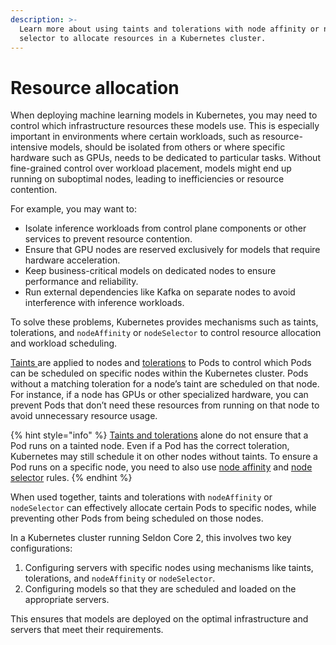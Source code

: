 ```yaml
---
description: >-
  Learn more about using taints and tolerations with node affinity or node
  selector to allocate resources in a Kubernetes cluster.
---
```


# Resource allocation

When deploying machine learning models in Kubernetes, you may need to control which infrastructure resources these models use. This is especially important in environments where certain workloads, such as resource-intensive models, should be isolated from others or where specific hardware such as  GPUs, needs to be dedicated to particular tasks. Without fine-grained control over workload placement, models might end up running on suboptimal nodes, leading to inefficiencies or resource contention.

For example, you may want to:

* Isolate inference workloads from control plane components or other services to prevent resource contention.
* Ensure that GPU nodes are reserved exclusively for models that require hardware acceleration.
* Keep business-critical models on dedicated nodes to ensure performance and reliability.
* Run external dependencies like Kafka on separate nodes to avoid interference with inference workloads.

To solve these problems, Kubernetes provides mechanisms such as taints, tolerations, and `nodeAffinity` or `nodeSelector` to control resource allocation and workload scheduling.&#x20;

[Taints ](https://kubernetes.io/docs/concepts/scheduling-eviction/taint-and-toleration/)are applied to nodes and [tolerations](https://kubernetes.io/docs/concepts/scheduling-eviction/taint-and-toleration/) to Pods to control which Pods can be scheduled on specific nodes within the Kubernetes cluster. Pods without a matching toleration for a node’s taint are scheduled on that node. For instance, if a node has GPUs or other specialized hardware, you can prevent Pods that don’t need these resources from running on that node to avoid unnecessary resource usage.

{% hint style="info" %}
[Taints and tolerations](https://kubernetes.io/docs/concepts/scheduling-eviction/taint-and-toleration/) alone do not ensure that a Pod runs on a tainted node. Even if a Pod has the correct toleration, Kubernetes may still schedule it on other nodes without taints. To ensure a Pod runs on a specific node, you need to also use [node affinity](https://kubernetes.io/docs/concepts/scheduling-eviction/assign-pod-node/#affinity-and-anti-affinity) and [node selector](https://kubernetes.io/docs/concepts/scheduling-eviction/assign-pod-node/#nodeselector) rules.
{% endhint %}

When used together, taints and tolerations with `nodeAffinity` or `nodeSelector` can effectively allocate certain Pods to specific nodes, while preventing other Pods from being scheduled on those nodes.

In a Kubernetes cluster running Seldon Core 2, this involves two key configurations:

1. Configuring servers with specific nodes using mechanisms like taints, tolerations, and `nodeAffinity` or `nodeSelector`.
2. Configuring models so that they are scheduled and loaded on the appropriate servers.&#x20;

This ensures that models are deployed on the optimal infrastructure and servers that meet their requirements.

